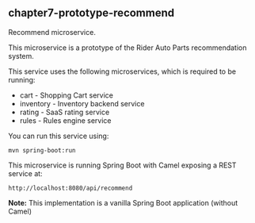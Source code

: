 chapter7-prototype-recommend
----------------------------

Recommend microservice.

This microservice is a prototype of the Rider Auto Parts recommendation system.

This service uses the following microservices, which is required to be running:

- cart - Shopping Cart service
- inventory - Inventory backend service
- rating - SaaS rating service
- rules - Rules engine service

You can run this service using:

    mvn spring-boot:run
    
This microservice is running Spring Boot with Camel exposing a REST service at:
    
    http://localhost:8080/api/recommend

**Note:** This implementation is a vanilla Spring Boot application (without Camel)

